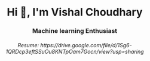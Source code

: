 <h1 align="center">Hi 👋, I'm Vishal Choudhary</h1>
<h3 align="center">Machine learning Enthusiast</h3>
<h6 align="center"> Resume: https://drive.google.com/file/d/1Sg6-1QRDcp3eftSSuOu8KNTpOam7Gocn/view?usp=sharing </h6>
